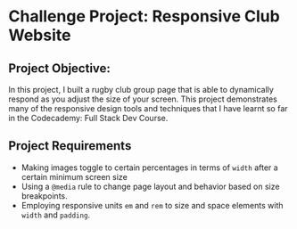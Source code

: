 # Challenge Project: Responsive Club Website
## Project Objective:
In this project, I built a rugby club group page that is able to dynamically respond as you adjust the size of your screen. This project demonstrates many of the responsive design tools and techniques that I have learnt so far in the Codecademy: Full Stack Dev Course.
## Project Requirements
<ul>
    <li>Making images toggle to certain percentages in terms of <code>width</code> after a certain minimum screen size</li>
    <li>Using a <code>@media</code> rule to change page layout and behavior based on size breakpoints.</li>
    <li>Employing responsive units <code>em</code> and <code>rem</code> to size and space elements with <code>width</code> and <code>padding</code>.</li>
</ul>

